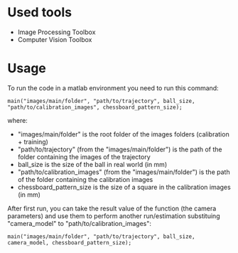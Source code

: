 # Used tools
- Image Processing Toolbox
- Computer Vision Toolbox

# Usage
To run the code in a matlab environment you need to run this command:

`main("images/main/folder", "path/to/trajectory", ball_size, "path/to/calibration_images", chessboard_pattern_size);`

where:
- "images/main/folder" is the root folder of the images folders (calibration + training)
- "path/to/trajectory" (from the "images/main/folder") is the path of the folder containing the images of the trajectory
- ball_size is the size of the ball in real world (in mm)
- "path/to/calibration_images" (from the "images/main/folder") is the path of the folder containing the calibration images
- chessboard_pattern_size is the size of a square in the calibration images (in mm)

After first run, you can take the result value of the function (the camera parameters) and use them to perform another run/estimation substituing "camera_model" to "path/to/calibration_images":

`main("images/main/folder", "path/to/trajectory", ball_size, camera_model, chessboard_pattern_size);`